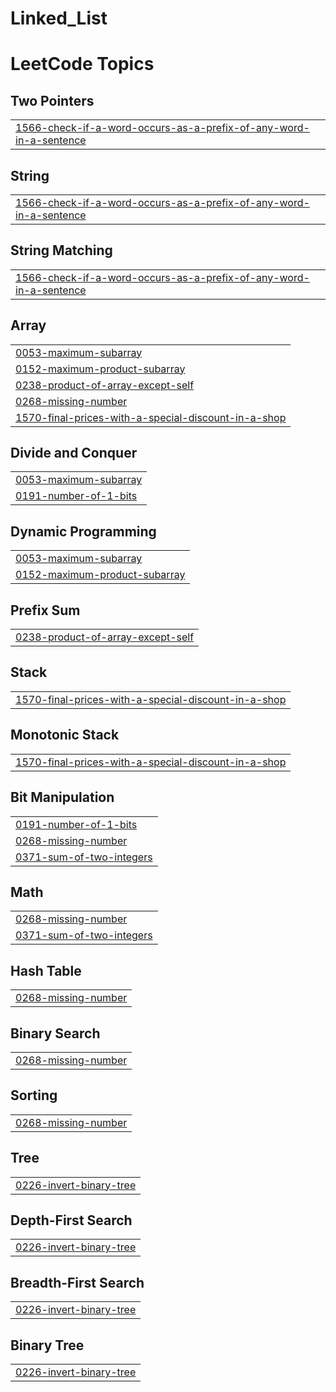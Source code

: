 # Linked_List
<!---LeetCode Topics Start-->
# LeetCode Topics
## Two Pointers
|  |
| ------- |
| [1566-check-if-a-word-occurs-as-a-prefix-of-any-word-in-a-sentence](https://github.com/ArupDas15/Linked_List/tree/master/1566-check-if-a-word-occurs-as-a-prefix-of-any-word-in-a-sentence) |
## String
|  |
| ------- |
| [1566-check-if-a-word-occurs-as-a-prefix-of-any-word-in-a-sentence](https://github.com/ArupDas15/Linked_List/tree/master/1566-check-if-a-word-occurs-as-a-prefix-of-any-word-in-a-sentence) |
## String Matching
|  |
| ------- |
| [1566-check-if-a-word-occurs-as-a-prefix-of-any-word-in-a-sentence](https://github.com/ArupDas15/Linked_List/tree/master/1566-check-if-a-word-occurs-as-a-prefix-of-any-word-in-a-sentence) |
## Array
|  |
| ------- |
| [0053-maximum-subarray](https://github.com/ArupDas15/Linked_List/tree/master/0053-maximum-subarray) |
| [0152-maximum-product-subarray](https://github.com/ArupDas15/Linked_List/tree/master/0152-maximum-product-subarray) |
| [0238-product-of-array-except-self](https://github.com/ArupDas15/Linked_List/tree/master/0238-product-of-array-except-self) |
| [0268-missing-number](https://github.com/ArupDas15/Linked_List/tree/master/0268-missing-number) |
| [1570-final-prices-with-a-special-discount-in-a-shop](https://github.com/ArupDas15/Linked_List/tree/master/1570-final-prices-with-a-special-discount-in-a-shop) |
## Divide and Conquer
|  |
| ------- |
| [0053-maximum-subarray](https://github.com/ArupDas15/Linked_List/tree/master/0053-maximum-subarray) |
| [0191-number-of-1-bits](https://github.com/ArupDas15/Linked_List/tree/master/0191-number-of-1-bits) |
## Dynamic Programming
|  |
| ------- |
| [0053-maximum-subarray](https://github.com/ArupDas15/Linked_List/tree/master/0053-maximum-subarray) |
| [0152-maximum-product-subarray](https://github.com/ArupDas15/Linked_List/tree/master/0152-maximum-product-subarray) |
## Prefix Sum
|  |
| ------- |
| [0238-product-of-array-except-self](https://github.com/ArupDas15/Linked_List/tree/master/0238-product-of-array-except-self) |
## Stack
|  |
| ------- |
| [1570-final-prices-with-a-special-discount-in-a-shop](https://github.com/ArupDas15/Linked_List/tree/master/1570-final-prices-with-a-special-discount-in-a-shop) |
## Monotonic Stack
|  |
| ------- |
| [1570-final-prices-with-a-special-discount-in-a-shop](https://github.com/ArupDas15/Linked_List/tree/master/1570-final-prices-with-a-special-discount-in-a-shop) |
## Bit Manipulation
|  |
| ------- |
| [0191-number-of-1-bits](https://github.com/ArupDas15/Linked_List/tree/master/0191-number-of-1-bits) |
| [0268-missing-number](https://github.com/ArupDas15/Linked_List/tree/master/0268-missing-number) |
| [0371-sum-of-two-integers](https://github.com/ArupDas15/Linked_List/tree/master/0371-sum-of-two-integers) |
## Math
|  |
| ------- |
| [0268-missing-number](https://github.com/ArupDas15/Linked_List/tree/master/0268-missing-number) |
| [0371-sum-of-two-integers](https://github.com/ArupDas15/Linked_List/tree/master/0371-sum-of-two-integers) |
## Hash Table
|  |
| ------- |
| [0268-missing-number](https://github.com/ArupDas15/Linked_List/tree/master/0268-missing-number) |
## Binary Search
|  |
| ------- |
| [0268-missing-number](https://github.com/ArupDas15/Linked_List/tree/master/0268-missing-number) |
## Sorting
|  |
| ------- |
| [0268-missing-number](https://github.com/ArupDas15/Linked_List/tree/master/0268-missing-number) |
## Tree
|  |
| ------- |
| [0226-invert-binary-tree](https://github.com/ArupDas15/Linked_List/tree/master/0226-invert-binary-tree) |
## Depth-First Search
|  |
| ------- |
| [0226-invert-binary-tree](https://github.com/ArupDas15/Linked_List/tree/master/0226-invert-binary-tree) |
## Breadth-First Search
|  |
| ------- |
| [0226-invert-binary-tree](https://github.com/ArupDas15/Linked_List/tree/master/0226-invert-binary-tree) |
## Binary Tree
|  |
| ------- |
| [0226-invert-binary-tree](https://github.com/ArupDas15/Linked_List/tree/master/0226-invert-binary-tree) |
<!---LeetCode Topics End-->